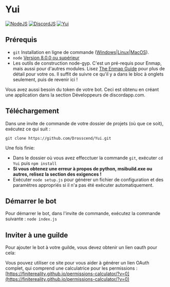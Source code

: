 # Yui
[![NodeJS](https://img.shields.io/badge/node.js-10.16.0-greenBright.svg)](https://nodejs.org/)
[![DiscordJS](https://img.shields.io/badge/discord.js-11.4.2-greenBright.svg)](https://discord.js.org/#/)
[![Yui](https://img.shields.io/badge/Yui-0.0.2--dev-greenBright.svg)](https://github.com/Drosscend/Yui)

## Prérequis

- `git` Installation en ligne de commande ([Windows](https://git-scm.com/download/win)|[Linux](https://git-scm.com/book/en/v2/Getting-Started-Installing-Git)|[MacOS](https://git-scm.com/download/mac)).
- `node` [Version 8.0.0 ou supérieur](https://nodejs.org)
- Les outils de construction node-gyp. C'est un pré-requis pour Enmap, mais aussi pour d'autres modules. Lisez [The Enmap Guide](https://enmap.evie.codes/install#pre-requisites) pour plus de détail pour votre os. Il suffit de suivre ce qu'il y a dans le bloc à onglets seulement, puis de revenir ici !

Vous avez aussi besoin du token de votre bot. Ceci est obtenu en créant une application dans
la section Développeurs de discordapp.com.

## Téléchargement

Dans une invite de commande de votre dossier de projets (où que ce soit), exécutez ce qui suit :

`git clone https://github.com/Drosscend/Yui.git`

Une fois finie: 

- Dans le dossier où vous avez effecctuer la commande `git`, exécuter `cd Yui` puis `npm install`
- **Si vous obtenez une erreur à propos de python, msibuild.exe ou autres, relisez la section des exigences !**
- Exécuter `node setup.js` pour générer un fichier de configuration et des paramètres appropriés si il n'a pas été exécuter automatiquement.

## Démarrer le bot

Pour démarrer le bot, dans l'invite de commande, exécutez la commande suivante :
`node index.js`

## Inviter à une guilde

Pour ajouter le bot à votre guilde, vous devez obtenir un lien oauth pour cela:

Vous pouvez utiliser ce site pour vous aider à générer un lien OAuth complet, qui comprend une calculatrice pour les permissions :
[https://finitereality.github.io/permissions-calculator/?v=0](https://finitereality.github.io/permissions-calculator/?v=0)
